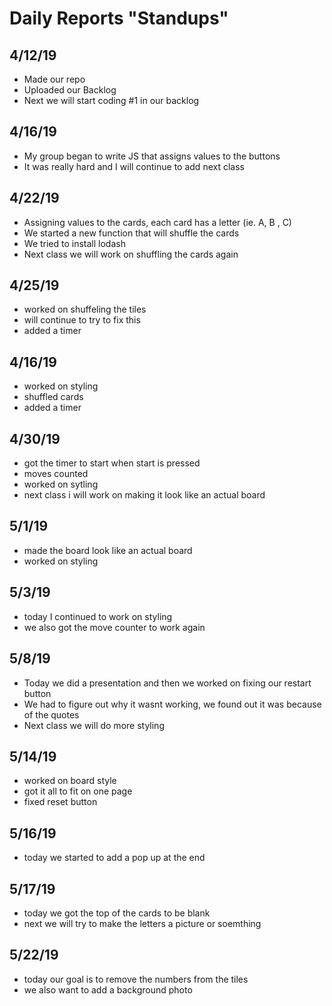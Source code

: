 # Daily Reports "Standups"

## 4/12/19
- Made our repo
- Uploaded our Backlog
- Next we will start coding #1 in our backlog

## 4/16/19
- My group began to write JS that assigns values to the buttons
- It was really hard and I will continue to add next class

## 4/22/19

- Assigning values to the cards, each card has a letter (ie. A, B , C)
- We started a new function that will shuffle the cards
- We tried to install lodash
- Next class we will work on shuffling the cards again

## 4/25/19
- worked on shuffeling the tiles 
- will continue to try to fix this 
- added a timer

## 4/16/19
- worked on styling
- shuffled cards 
- added a timer

## 4/30/19
- got the timer to start when start is pressed 
- moves counted 
- worked on sytling 
- next class i will work on making it look like an actual board

## 5/1/19
- made the board look like an actual board 
- worked on styling 

## 5/3/19
- today I continued to work on styling 
- we also got the move counter to work again

## 5/8/19
- Today we did a presentation and then we worked on fixing our restart button
- We had to figure out why it wasnt working, we found out it was because of the quotes
- Next class we will do more styling

## 5/14/19
- worked on board style
- got it all to fit on one page 
- fixed reset button

## 5/16/19
- today we started to add a pop up at the end 

## 5/17/19
- today we got the top of the cards to be blank 
- next we will try to make the letters a picture or soemthing

## 5/22/19
- today our goal is to remove the numbers from the tiles 
- we also want to add a background photo

